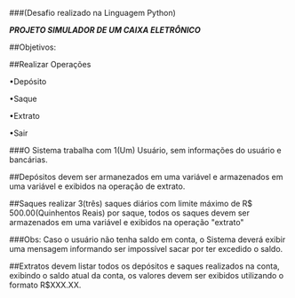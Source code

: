 
###(Desafio realizado na Linguagem Python)


***PROJETO SIMULADOR DE UM CAIXA ELETRÔNICO***

##Objetivos:

##Realizar Operações

•Depósito

•Saque

•Extrato

•Sair


###O Sistema trabalha com 1(Um) Usuário, sem informações do usuário e bancárias.

##Depósitos devem ser armanezados em uma variável e armazenados em uma variável e exibidos na operação de extrato.

##Saques  realizar 3(três) saques diários com limite máximo de R$ 500.00(Quinhentos Reais) por saque, todos os saques devem ser armazenados em uma variável e exibidos na operação "extrato"

###Obs: Caso o usuário não tenha saldo em conta, o Sistema deverá exibir uma mensagem informando ser impossível sacar por ter excedido o saldo.

##Extratos devem listar todos os depósitos e saques realizados  na conta, exibindo o saldo atual da conta, os valores devem ser exibidos utilizando o formato R$XXX.XX.
